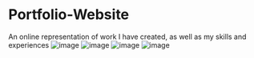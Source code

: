 # Portfolio-Website
An online representation of work I have created, as well as my skills and experiences
![image](https://user-images.githubusercontent.com/75332947/190313785-dee25ce1-59c6-4967-a71e-df91f1059cb6.png)
![image](https://user-images.githubusercontent.com/75332947/190313850-a5bfea1c-5967-4997-af0e-4311d522b774.png)
![image](https://user-images.githubusercontent.com/75332947/190313924-e104fc86-0cb9-49f1-b009-55c7c2a54e69.png)
![image](https://user-images.githubusercontent.com/75332947/190313970-4b0f5376-616d-4877-8607-eeba67c44505.png)
